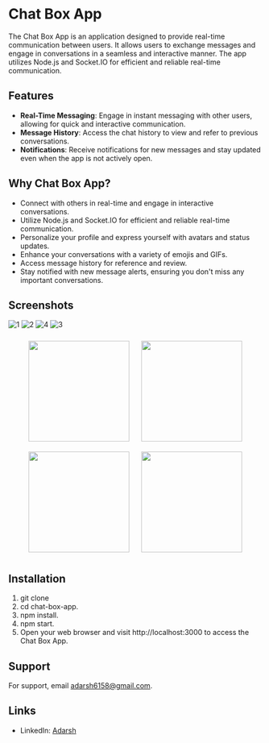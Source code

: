 # Chat Box App

The Chat Box App is an application designed to provide real-time communication between users. It allows users to exchange messages and engage in conversations in a seamless and interactive manner. The app utilizes Node.js and Socket.IO for efficient and reliable real-time communication.

## Features

- **Real-Time Messaging**: Engage in instant messaging with other users, allowing for quick and interactive communication.
- **Message History**: Access the chat history to view and refer to previous conversations.
- **Notifications**: Receive notifications for new messages and stay updated even when the app is not actively open.

## Why Chat Box App?

- Connect with others in real-time and engage in interactive conversations.
- Utilize Node.js and Socket.IO for efficient and reliable real-time communication.
- Personalize your profile and express yourself with avatars and status updates.
- Enhance your conversations with a variety of emojis and GIFs.
- Access message history for reference and review.
- Stay notified with new message alerts, ensuring you don't miss any important conversations.


## Screenshots
![1](https://github.com/Adarsh6158/Chat-App/assets/119891550/ea7fa7f0-1d40-4049-91d4-913386211f47)
![2](https://github.com/Adarsh6158/Chat-App/assets/119891550/b3881d44-6e26-4863-9178-91587e5d7846)
![4](https://github.com/Adarsh6158/Chat-App/assets/119891550/e2cfce31-8958-48c5-a6a0-91cdf243ab5f)
![3](https://github.com/Adarsh6158/Chat-App/assets/119891550/07fd9ec1-0673-4531-b786-8266f4b8bb04)
<div align="center">
  <img src="https://github.com/Adarsh6158/Chat-App/assets/119891550/ea7fa7f0-1d40-4049-91d4-913386211f47" width="200" style="margin: 10px;">
  <img src="https://github.com/Adarsh6158/Chat-App/assets/119891550/b3881d44-6e26-4863-9178-91587e5d7846" width="200" style="margin: 10px;">
  <img src="https://github.com/Adarsh6158/Chat-App/assets/119891550/e2cfce31-8958-48c5-a6a0-91cdf243ab5f" width="200" style="margin: 10px;">
  <img src="https://github.com/Adarsh6158/Chat-App/assets/119891550/07fd9ec1-0673-4531-b786-8266f4b8bb04" width="200" style="margin: 10px;">
</div>



## Installation

1. git clone <repository-url>
2. cd chat-box-app.
3. npm install.
4. npm start.
5. Open your web browser and visit http://localhost:3000 to access the Chat Box App.

## Support

For support, email adarsh6158@gmail.com.

## Links

- LinkedIn: [Adarsh](https://www.linkedin.com/in/adarsh-35a9931ba/)
